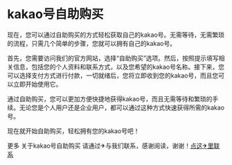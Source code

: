 # kakao号自助购买

现在，您可以通过自助购买的方式轻松获取自己的kakao号。无需等待，无需繁琐的流程，只需几个简单的步骤，您就可以拥有自己的kakao号。

首先，您需要访问我们的官方网站，选择“自助购买”选项。然后，按照提示填写相关信息，包括您的个人资料和联系方式，以及您希望的kakao号名称。接下来，您可以选择支付方式进行付款，一切就绪后，您将立即收到您的kakao号，而且您可以立即开始使用它。

通过自助购买，您可以更加方便快捷地获得kakao号，而且无需等待和繁琐的手续。无论您是个人用户还是企业用户，都可以通过这种方式快速获得所需的kakao号。

现在就开始自助购买，轻松拥有您的kakao号吧！

更多 关于kakao号自助购买 请通过✈与我们联系，感谢阅读，谢谢！[点这✈里联系](https://lm.k02.cc)